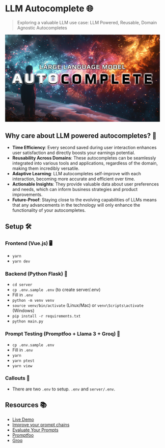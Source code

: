 # LLM Autocomplete 🌐
> Exploring a valuable LLM use case: LLM Powered, Reusable, Domain Agnostic Autocompletes

![LLM Autocomplete](./imgs/omnicomplete.png)

## Why care about LLM powered autocompletes? 🤔
- **Time Efficiency**: Every second saved during user interaction enhances user satisfaction and directly boosts your earnings potential.
- **Reusability Across Domains**: These autocompletes can be seamlessly integrated into various tools and applications, regardless of the domain, making them incredibly versatile.
- **Adaptive Learning**: LLM autocompletes self-improve with each interaction, becoming more accurate and efficient over time.
- **Actionable Insights**: They provide valuable data about user preferences and needs, which can inform business strategies and product improvements.
- **Future-Proof**: Staying close to the evolving capabilities of LLMs means that any advancements in the technology will only enhance the functionality of your autocompletes.

## Setup 🛠️
### Frontend (Vue.js) 🖥️
- `yarn`
- `yarn dev`

### Backend (Python Flask) 🐍
- `cd server`
- `cp .env.sample .env` (to create server/.env)
- Fill in `.env`
- `python -m venv venv`
- `source venv/bin/activate` (Linux/Mac) or `venv\Scripts\activate` (Windows)
- `pip install -r requirements.txt`
- `python main.py`

### Prompt Testing (Promptfoo + Llama 3 + Groq) 🧪
- `cp .env.sample .env`
- Fill in `.env`
- `yarn`
- `yarn ptest`
- `yarn view`

### Callouts 📢
- There are two `.env` to setup. `.env` and `server/.env`.

## Resources 📚

- [Live Demo](https://youtu.be/28zuliyLd5Q)
- [Improve your prompt chains](https://youtu.be/QV6kaNFyoyQ)
- [Evaluate Your Prompts](https://youtu.be/sb9wSWeOPI4)
- [Promptfoo](https://promptfoo.dev/)
- [Groq](https://groq.com/)